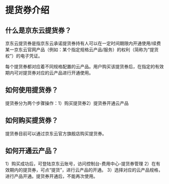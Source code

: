 # 提货券介绍
## 什么是京东云提货券？

京东云提货券是指京东云承诺提货券持有人可以在一定时间期限内开通使用/续费某一京东云官网产品（例如：某个指定规格云产品/服务）的权利（简称为“提货权”）的电子凭证。

每个提货券都对应着不同规格配置的云产品。用户购买该提货券后，在指定的有效期内可对提货券对应的云产品进行开通使用。

## 如何使用提货券？
提货券分为两个步骤操作：1）购买提货券2）提货券开通云产品

## 如何购买提货券？
提货券目前可以通过京东云官方旗舰店购买提货券。

## 如何开通云产品？
1）购买成功后，可登陆京东云账号，访问控制台-费用中心-提货券管理
2）在有效期内的提货券，可点“提货”，进行云产品的开通。
3）选择对应的云产品规格，进行产品开通。提货券开通后，不能再次使用。
